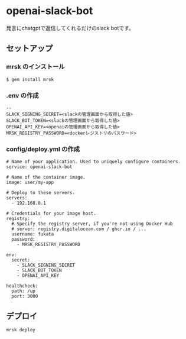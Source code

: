 # openai-slack-bot

発言にchatgptで返信してくれるだけのslack botです。

## セットアップ

### mrsk のインストール

```
$ gem install mrsk
```

### .env の作成

```
--
SLACK_SIGNING_SECRET=<slackの管理画面から取得した値>
SLACK_BOT_TOKEN=<slackの管理画面から取得した値>
OPENAI_API_KEY=<openaiの管理画面から取得した値>
MRSK_REGISTRY_PASSWORD=<dockerレジストリのパスワード>
```

### config/deploy.yml の作成

```
# Name of your application. Used to uniquely configure containers.
service: openai-slack-bot

# Name of the container image.
image: user/my-app

# Deploy to these servers.
servers:
  - 192.168.0.1 

# Credentials for your image host.
registry:
  # Specify the registry server, if you're not using Docker Hub
  # server: registry.digitalocean.com / ghcr.io / ...
  username: fukata 
  password:
    - MRSK_REGISTRY_PASSWORD

env:
  secret:
    - SLACK_SIGNING_SECRET
    - SLACK_BOT_TOKEN
    - OPENAI_API_KEY

healthcheck:
  path: /up
  port: 3000

```

## デプロイ

```
mrsk deploy
```
